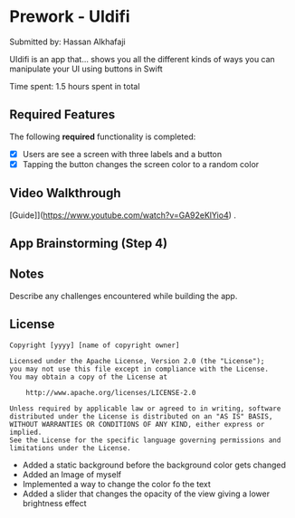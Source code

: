 # Prework - UIdifi

Submitted by: Hassan Alkhafaji

UIdifi is an app that... shows you all the different kinds of ways you can manipulate your UI using buttons in Swift

Time spent: 1.5 hours spent in total

## Required Features

The following **required** functionality is completed:

- [X] Users are see a screen with three labels and a button
- [X] Tapping the button changes the screen color to a random color
 
## Video Walkthrough

<a href="https://studio.youtube.com/video/ipeogRsODfs/edit"> </a>

[Guide]](https://www.youtube.com/watch?v=GA92eKlYio4) .

## App Brainstorming (Step 4)

## Notes

Describe any challenges encountered while building the app.

## License

    Copyright [yyyy] [name of copyright owner]

    Licensed under the Apache License, Version 2.0 (the "License");
    you may not use this file except in compliance with the License.
    You may obtain a copy of the License at

        http://www.apache.org/licenses/LICENSE-2.0

    Unless required by applicable law or agreed to in writing, software
    distributed under the License is distributed on an "AS IS" BASIS,
    WITHOUT WARRANTIES OR CONDITIONS OF ANY KIND, either express or implied.
    See the License for the specific language governing permissions and
    limitations under the License.
- Added a static background before the background color gets changed
- Added an Image of myself
- Implemented a way to change the color fo the text
- Added a slider that changes the opacity of the view giving a lower brightness effect
